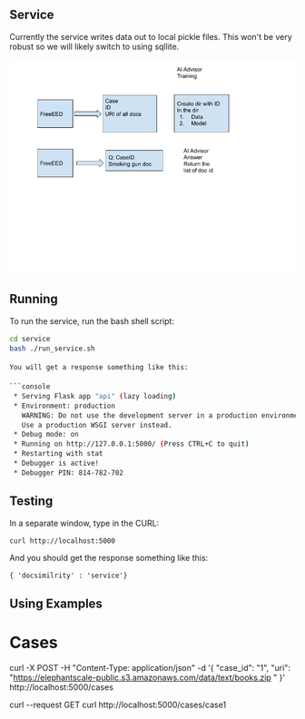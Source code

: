 ## Service


Currently the service writes data out to local pickle files.  This won't be very robust so we will likely switch to using sqllite.


![](../images/poc-ai.png)




## Running

To run the service, run the bash shell script:

```bash
cd service
bash ./run_service.sh

You will get a response something like this:

```console
 * Serving Flask app "api" (lazy loading)
 * Environment: production
   WARNING: Do not use the development server in a production environment.
   Use a production WSGI server instead.
 * Debug mode: on
 * Running on http://127.0.0.1:5000/ (Press CTRL+C to quit)
 * Restarting with stat
 * Debugger is active!
 * Debugger PIN: 814-782-702
```

## Testing 

In a separate window, type in the CURL:

```bash
curl http://localhost:5000
```

And you should get the response something like this:

```console
{ 'docsimilrity' : 'service'}
```


## Using Examples
# Cases

curl -X POST -H "Content-Type: application/json" -d '{
  "case_id": "1",
  "uri": "https://elephantscale-public.s3.amazonaws.com/data/text/books.zip "
}' http://localhost:5000/cases


curl --request GET curl http://localhost:5000/cases/case1 




